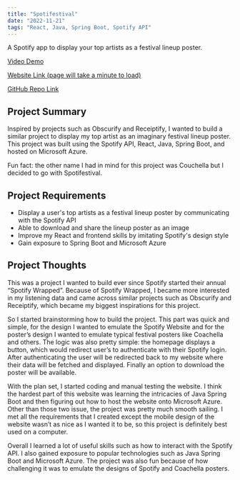 ```yaml
---
title: "Spotifestival"
date: "2022-11-21"
tags: "React, Java, Spring Boot, Spotify API"
---
```

A Spotify app to display your top artists as a festival lineup poster.

[Video Demo](https://github.com/JasonTuyen/spotifestival/assets/34723311/a4c703ce-8799-4848-bef9-aea2c05f07bf)


[Website Link (page will take a minute to load)](https://spotifestival.azurewebsites.net/)


[GitHub Repo Link](https://github.com/JasonTuyen/spotifestival)


## Project Summary
Inspired by projects such as Obscurify and Receiptify, I wanted to build a similar project to display my top artist as an imaginary festival lineup poster. This project was built using the Spotify API, React, Java, Spring Boot, and hosted on Microsoft Azure. 


Fun fact: the other name I had in mind for this project was Couchella but I decided to go with Spotifestival. 


## Project Requirements
* Display a user's top artists as a festival lineup poster by communicating with the Spotify API
* Able to download and share the lineup poster as an image
* Improve my React and frontend skills by imitating Spotify's design style
* Gain exposure to Spring Boot and Microsoft Azure


## Project Thoughts
This was a project I wanted to build ever since Spotify started their annual “Spotify Wrapped”. Because of Spotify Wrapped, I became more interested in my listening data and came across similar projects such as Obscurify and Receiptify, which became my biggest inspirations for this project.

So I started brainstorming how to build the project. This part was quick and simple, for the design I wanted to emulate the Spotify Website and for the poster’s design I wanted to emulate typical festival posters like Coachella and others. The logic was also pretty simple: the homepage displays a button, which would redirect user’s to authenticate with their Spotify login. After authenticating the user will be redirected back to my website where their data will be fetched and displayed. Finally an option to download the poster will be available. 

With the plan set, I started coding and manual testing the website. I think the hardest part of this website was learning the intricacies of Java Spring Boot and then figuring out how to host the website onto Microsoft Azure. Other than those two issue, the project was pretty much smooth sailing. I met all the requirements that I created except the mobile design of the website wasn’t as nice as I wanted it to be, so this project is definitely best used on a computer. 

Overall I learned a lot of useful skills such as how to interact with the Spotify API. I also gained exposure to popular technologies such as Java Spring Boot and Microsoft Azure. The project was also fun because of how challenging it was to emulate the designs of Spotify and Coachella posters.